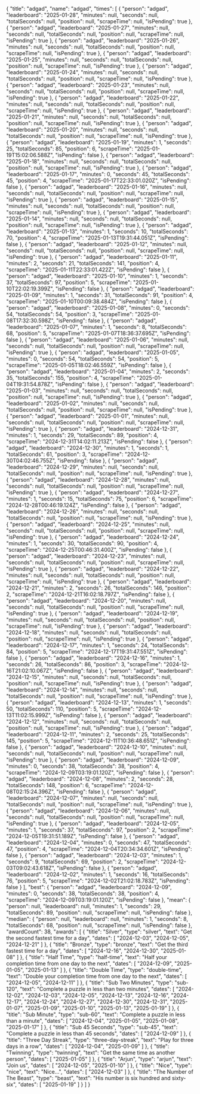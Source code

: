 {
  "title": "adgad",
  "name": "adgad",
  "times": [
    {
      "person": "adgad",
      "leaderboard": "2025-01-28",
      "minutes": null,
      "seconds": null,
      "totalSeconds": null,
      "position": null,
      "scrapeTime": null,
      "isPending": true
    },
    {
      "person": "adgad",
      "leaderboard": "2025-01-27",
      "minutes": null,
      "seconds": null,
      "totalSeconds": null,
      "position": null,
      "scrapeTime": null,
      "isPending": true
    },
    {
      "person": "adgad",
      "leaderboard": "2025-01-26",
      "minutes": null,
      "seconds": null,
      "totalSeconds": null,
      "position": null,
      "scrapeTime": null,
      "isPending": true
    },
    {
      "person": "adgad",
      "leaderboard": "2025-01-25",
      "minutes": null,
      "seconds": null,
      "totalSeconds": null,
      "position": null,
      "scrapeTime": null,
      "isPending": true
    },
    {
      "person": "adgad",
      "leaderboard": "2025-01-24",
      "minutes": null,
      "seconds": null,
      "totalSeconds": null,
      "position": null,
      "scrapeTime": null,
      "isPending": true
    },
    {
      "person": "adgad",
      "leaderboard": "2025-01-23",
      "minutes": null,
      "seconds": null,
      "totalSeconds": null,
      "position": null,
      "scrapeTime": null,
      "isPending": true
    },
    {
      "person": "adgad",
      "leaderboard": "2025-01-22",
      "minutes": null,
      "seconds": null,
      "totalSeconds": null,
      "position": null,
      "scrapeTime": null,
      "isPending": true
    },
    {
      "person": "adgad",
      "leaderboard": "2025-01-21",
      "minutes": null,
      "seconds": null,
      "totalSeconds": null,
      "position": null,
      "scrapeTime": null,
      "isPending": true
    },
    {
      "person": "adgad",
      "leaderboard": "2025-01-20",
      "minutes": null,
      "seconds": null,
      "totalSeconds": null,
      "position": null,
      "scrapeTime": null,
      "isPending": true
    },
    {
      "person": "adgad",
      "leaderboard": "2025-01-19",
      "minutes": 1,
      "seconds": 25,
      "totalSeconds": 85,
      "position": 6,
      "scrapeTime": "2025-01-19T15:02:06.588Z",
      "isPending": false
    },
    {
      "person": "adgad",
      "leaderboard": "2025-01-18",
      "minutes": null,
      "seconds": null,
      "totalSeconds": null,
      "position": null,
      "scrapeTime": null,
      "isPending": true
    },
    {
      "person": "adgad",
      "leaderboard": "2025-01-17",
      "minutes": 0,
      "seconds": 45,
      "totalSeconds": 45,
      "position": 4,
      "scrapeTime": "2025-01-17T22:33:01.020Z",
      "isPending": false
    },
    {
      "person": "adgad",
      "leaderboard": "2025-01-16",
      "minutes": null,
      "seconds": null,
      "totalSeconds": null,
      "position": null,
      "scrapeTime": null,
      "isPending": true
    },
    {
      "person": "adgad",
      "leaderboard": "2025-01-15",
      "minutes": null,
      "seconds": null,
      "totalSeconds": null,
      "position": null,
      "scrapeTime": null,
      "isPending": true
    },
    {
      "person": "adgad",
      "leaderboard": "2025-01-14",
      "minutes": null,
      "seconds": null,
      "totalSeconds": null,
      "position": null,
      "scrapeTime": null,
      "isPending": true
    },
    {
      "person": "adgad",
      "leaderboard": "2025-01-13",
      "minutes": 1,
      "seconds": 10,
      "totalSeconds": 70,
      "position": 4,
      "scrapeTime": "2025-01-13T19:31:44.051Z",
      "isPending": false
    },
    {
      "person": "adgad",
      "leaderboard": "2025-01-12",
      "minutes": null,
      "seconds": null,
      "totalSeconds": null,
      "position": null,
      "scrapeTime": null,
      "isPending": true
    },
    {
      "person": "adgad",
      "leaderboard": "2025-01-11",
      "minutes": 2,
      "seconds": 21,
      "totalSeconds": 141,
      "position": 4,
      "scrapeTime": "2025-01-11T22:33:01.422Z",
      "isPending": false
    },
    {
      "person": "adgad",
      "leaderboard": "2025-01-10",
      "minutes": 1,
      "seconds": 37,
      "totalSeconds": 97,
      "position": 5,
      "scrapeTime": "2025-01-10T22:02:19.399Z",
      "isPending": false
    },
    {
      "person": "adgad",
      "leaderboard": "2025-01-09",
      "minutes": 1,
      "seconds": 31,
      "totalSeconds": 91,
      "position": 4,
      "scrapeTime": "2025-01-10T00:09:38.484Z",
      "isPending": false
    },
    {
      "person": "adgad",
      "leaderboard": "2025-01-08",
      "minutes": 0,
      "seconds": 54,
      "totalSeconds": 54,
      "position": 3,
      "scrapeTime": "2025-01-08T17:32:30.598Z",
      "isPending": false
    },
    {
      "person": "adgad",
      "leaderboard": "2025-01-07",
      "minutes": 1,
      "seconds": 8,
      "totalSeconds": 68,
      "position": 5,
      "scrapeTime": "2025-01-07T18:36:37.695Z",
      "isPending": false
    },
    {
      "person": "adgad",
      "leaderboard": "2025-01-06",
      "minutes": null,
      "seconds": null,
      "totalSeconds": null,
      "position": null,
      "scrapeTime": null,
      "isPending": true
    },
    {
      "person": "adgad",
      "leaderboard": "2025-01-05",
      "minutes": 0,
      "seconds": 54,
      "totalSeconds": 54,
      "position": 5,
      "scrapeTime": "2025-01-05T18:02:46.559Z",
      "isPending": false
    },
    {
      "person": "adgad",
      "leaderboard": "2025-01-04",
      "minutes": 2,
      "seconds": 35,
      "totalSeconds": 155,
      "position": 4,
      "scrapeTime": "2025-01-04T19:31:54.878Z",
      "isPending": false
    },
    {
      "person": "adgad",
      "leaderboard": "2025-01-03",
      "minutes": null,
      "seconds": null,
      "totalSeconds": null,
      "position": null,
      "scrapeTime": null,
      "isPending": true
    },
    {
      "person": "adgad",
      "leaderboard": "2025-01-02",
      "minutes": null,
      "seconds": null,
      "totalSeconds": null,
      "position": null,
      "scrapeTime": null,
      "isPending": true
    },
    {
      "person": "adgad",
      "leaderboard": "2025-01-01",
      "minutes": null,
      "seconds": null,
      "totalSeconds": null,
      "position": null,
      "scrapeTime": null,
      "isPending": true
    },
    {
      "person": "adgad",
      "leaderboard": "2024-12-31",
      "minutes": 1,
      "seconds": 29,
      "totalSeconds": 89,
      "position": 4,
      "scrapeTime": "2024-12-31T14:02:11.213Z",
      "isPending": false
    },
    {
      "person": "adgad",
      "leaderboard": "2024-12-30",
      "minutes": 1,
      "seconds": 1,
      "totalSeconds": 61,
      "position": 3,
      "scrapeTime": "2024-12-30T04:02:46.755Z",
      "isPending": false
    },
    {
      "person": "adgad",
      "leaderboard": "2024-12-29",
      "minutes": null,
      "seconds": null,
      "totalSeconds": null,
      "position": null,
      "scrapeTime": null,
      "isPending": true
    },
    {
      "person": "adgad",
      "leaderboard": "2024-12-28",
      "minutes": null,
      "seconds": null,
      "totalSeconds": null,
      "position": null,
      "scrapeTime": null,
      "isPending": true
    },
    {
      "person": "adgad",
      "leaderboard": "2024-12-27",
      "minutes": 1,
      "seconds": 15,
      "totalSeconds": 75,
      "position": 6,
      "scrapeTime": "2024-12-28T00:46:19.124Z",
      "isPending": false
    },
    {
      "person": "adgad",
      "leaderboard": "2024-12-26",
      "minutes": null,
      "seconds": null,
      "totalSeconds": null,
      "position": null,
      "scrapeTime": null,
      "isPending": true
    },
    {
      "person": "adgad",
      "leaderboard": "2024-12-25",
      "minutes": null,
      "seconds": null,
      "totalSeconds": null,
      "position": null,
      "scrapeTime": null,
      "isPending": true
    },
    {
      "person": "adgad",
      "leaderboard": "2024-12-24",
      "minutes": 1,
      "seconds": 30,
      "totalSeconds": 90,
      "position": 4,
      "scrapeTime": "2024-12-25T00:46:31.400Z",
      "isPending": false
    },
    {
      "person": "adgad",
      "leaderboard": "2024-12-23",
      "minutes": null,
      "seconds": null,
      "totalSeconds": null,
      "position": null,
      "scrapeTime": null,
      "isPending": true
    },
    {
      "person": "adgad",
      "leaderboard": "2024-12-22",
      "minutes": null,
      "seconds": null,
      "totalSeconds": null,
      "position": null,
      "scrapeTime": null,
      "isPending": true
    },
    {
      "person": "adgad",
      "leaderboard": "2024-12-21",
      "minutes": 2,
      "seconds": 26,
      "totalSeconds": 146,
      "position": 2,
      "scrapeTime": "2024-12-21T16:02:18.797Z",
      "isPending": false
    },
    {
      "person": "adgad",
      "leaderboard": "2024-12-20",
      "minutes": null,
      "seconds": null,
      "totalSeconds": null,
      "position": null,
      "scrapeTime": null,
      "isPending": true
    },
    {
      "person": "adgad",
      "leaderboard": "2024-12-19",
      "minutes": null,
      "seconds": null,
      "totalSeconds": null,
      "position": null,
      "scrapeTime": null,
      "isPending": true
    },
    {
      "person": "adgad",
      "leaderboard": "2024-12-18",
      "minutes": null,
      "seconds": null,
      "totalSeconds": null,
      "position": null,
      "scrapeTime": null,
      "isPending": true
    },
    {
      "person": "adgad",
      "leaderboard": "2024-12-17",
      "minutes": 1,
      "seconds": 24,
      "totalSeconds": 84,
      "position": 5,
      "scrapeTime": "2024-12-17T19:31:47.551Z",
      "isPending": false
    },
    {
      "person": "adgad",
      "leaderboard": "2024-12-16",
      "minutes": 1,
      "seconds": 26,
      "totalSeconds": 86,
      "position": 3,
      "scrapeTime": "2024-12-16T21:02:10.067Z",
      "isPending": false
    },
    {
      "person": "adgad",
      "leaderboard": "2024-12-15",
      "minutes": null,
      "seconds": null,
      "totalSeconds": null,
      "position": null,
      "scrapeTime": null,
      "isPending": true
    },
    {
      "person": "adgad",
      "leaderboard": "2024-12-14",
      "minutes": null,
      "seconds": null,
      "totalSeconds": null,
      "position": null,
      "scrapeTime": null,
      "isPending": true
    },
    {
      "person": "adgad",
      "leaderboard": "2024-12-13",
      "minutes": 1,
      "seconds": 50,
      "totalSeconds": 110,
      "position": 5,
      "scrapeTime": "2024-12-13T11:02:15.999Z",
      "isPending": false
    },
    {
      "person": "adgad",
      "leaderboard": "2024-12-12",
      "minutes": null,
      "seconds": null,
      "totalSeconds": null,
      "position": null,
      "scrapeTime": null,
      "isPending": true
    },
    {
      "person": "adgad",
      "leaderboard": "2024-12-11",
      "minutes": 2,
      "seconds": 25,
      "totalSeconds": 145,
      "position": 5,
      "scrapeTime": "2024-12-11T10:36:48.651Z",
      "isPending": false
    },
    {
      "person": "adgad",
      "leaderboard": "2024-12-10",
      "minutes": null,
      "seconds": null,
      "totalSeconds": null,
      "position": null,
      "scrapeTime": null,
      "isPending": true
    },
    {
      "person": "adgad",
      "leaderboard": "2024-12-09",
      "minutes": 0,
      "seconds": 38,
      "totalSeconds": 38,
      "position": 4,
      "scrapeTime": "2024-12-09T03:19:01.120Z",
      "isPending": false
    },
    {
      "person": "adgad",
      "leaderboard": "2024-12-08",
      "minutes": 2,
      "seconds": 28,
      "totalSeconds": 148,
      "position": 6,
      "scrapeTime": "2024-12-08T02:15:24.396Z",
      "isPending": false
    },
    {
      "person": "adgad",
      "leaderboard": "2024-12-07",
      "minutes": null,
      "seconds": null,
      "totalSeconds": null,
      "position": null,
      "scrapeTime": null,
      "isPending": true
    },
    {
      "person": "adgad",
      "leaderboard": "2024-12-06",
      "minutes": null,
      "seconds": null,
      "totalSeconds": null,
      "position": null,
      "scrapeTime": null,
      "isPending": true
    },
    {
      "person": "adgad",
      "leaderboard": "2024-12-05",
      "minutes": 1,
      "seconds": 37,
      "totalSeconds": 97,
      "position": 2,
      "scrapeTime": "2024-12-05T19:31:51.189Z",
      "isPending": false
    },
    {
      "person": "adgad",
      "leaderboard": "2024-12-04",
      "minutes": 0,
      "seconds": 47,
      "totalSeconds": 47,
      "position": 4,
      "scrapeTime": "2024-12-04T20:34:34.601Z",
      "isPending": false
    },
    {
      "person": "adgad",
      "leaderboard": "2024-12-03",
      "minutes": 1,
      "seconds": 9,
      "totalSeconds": 69,
      "position": 2,
      "scrapeTime": "2024-12-03T09:02:43.618Z",
      "isPending": false
    },
    {
      "person": "adgad",
      "leaderboard": "2024-12-02",
      "minutes": 1,
      "seconds": 16,
      "totalSeconds": 76,
      "position": 5,
      "scrapeTime": "2024-12-02T21:02:18.783Z",
      "isPending": false
    }
  ],
  "best": {
    "person": "adgad",
    "leaderboard": "2024-12-09",
    "minutes": 0,
    "seconds": 38,
    "totalSeconds": 38,
    "position": 4,
    "scrapeTime": "2024-12-09T03:19:01.120Z",
    "isPending": false
  },
  "mean": {
    "person": null,
    "leaderboard": null,
    "minutes": 1,
    "seconds": 29,
    "totalSeconds": 89,
    "position": null,
    "scrapeTime": null,
    "isPending": false
  },
  "median": {
    "person": null,
    "leaderboard": null,
    "minutes": 1,
    "seconds": 8,
    "totalSeconds": 68,
    "position": null,
    "scrapeTime": null,
    "isPending": false
  },
  "awardCount": 38,
  "awards": [
    {
      "title": "Silver",
      "type": "silver",
      "text": "Get the second fastest time for a day",
      "dates": [
        "2024-12-03",
        "2024-12-05",
        "2024-12-21"
      ]
    },
    {
      "title": "Bronze",
      "type": "bronze",
      "text": "Get the third fastest time for a day",
      "dates": [
        "2024-12-16",
        "2024-12-30",
        "2025-01-08"
      ]
    },
    {
      "title": "Half Time",
      "type": "half-time",
      "text": "Half your completion time from one day to the next",
      "dates": [
        "2024-12-09",
        "2025-01-05",
        "2025-01-13"
      ]
    },
    {
      "title": "Double Time",
      "type": "double-time",
      "text": "Double your completion time from one day to the next",
      "dates": [
        "2024-12-05",
        "2024-12-11"
      ]
    },
    {
      "title": "Sub Two Minutes",
      "type": "sub-120",
      "text": "Complete a puzzle in less than two minutes",
      "dates": [
        "2024-12-02",
        "2024-12-03",
        "2024-12-05",
        "2024-12-13",
        "2024-12-16",
        "2024-12-17",
        "2024-12-24",
        "2024-12-27",
        "2024-12-30",
        "2024-12-31",
        "2025-01-07",
        "2025-01-09",
        "2025-01-10",
        "2025-01-13",
        "2025-01-19"
      ]
    },
    {
      "title": "Sub Minute",
      "type": "sub-60",
      "text": "Complete a puzzle in less than a minute",
      "dates": [
        "2024-12-04",
        "2025-01-05",
        "2025-01-08",
        "2025-01-17"
      ]
    },
    {
      "title": "Sub 45 Seconds",
      "type": "sub-45",
      "text": "Complete a puzzle in less than 45 seconds",
      "dates": [
        "2024-12-09"
      ]
    },
    {
      "title": "Three Day Streak",
      "type": "three-day-streak",
      "text": "Play for three days in a row",
      "dates": [
        "2024-12-04",
        "2025-01-09"
      ]
    },
    {
      "title": "Twinning",
      "type": "twinning",
      "text": "Get the same time as another person",
      "dates": [
        "2025-01-05"
      ]
    },
    {
      "title": "Arjun",
      "type": "arjun",
      "text": "Join us",
      "dates": [
        "2024-12-05",
        "2025-01-10"
      ]
    },
    {
      "title": "Nice",
      "type": "nice",
      "text": "Nice…",
      "dates": [
        "2024-12-03"
      ]
    },
    {
      "title": "The Number of The Beast",
      "type": "beast",
      "text": "His number is six hundred and sixty-six",
      "dates": [
        "2025-01-19"
      ]
    }
  ]
}